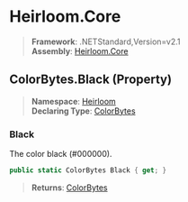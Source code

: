 # Heirloom.Core

> **Framework**: .NETStandard,Version=v2.1  
> **Assembly**: [Heirloom.Core][0]

## ColorBytes.Black (Property)

> **Namespace**: [Heirloom][0]  
> **Declaring Type**: [ColorBytes][1]

### Black

The color black (#000000).

```cs
public static ColorBytes Black { get; }
```

> **Returns**: [ColorBytes][1]

[0]: ../../../Heirloom.Core.md
[1]: ../ColorBytes.md
